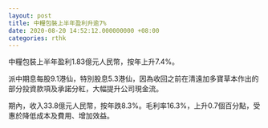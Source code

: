 ```yaml
---
layout: post
title: 中糧包裝上半年盈利升逾7%
date: 2020-08-20 14:52:12.000000000 +08:00
categories: rthk
---
```


中糧包裝上半年盈利1.83億元人民幣，按年上升7.4%。

派中期息每股9.1港仙，特別股息5.3港仙，因為收回之前在清遠加多寶草本作出的部分投資款項及承諾分紅，大幅提升公司現金流。

期內，收入33.8億元人民幣，按年跌8.3%。毛利率16.3%，上升0.7個百分點，受惠於降低成本及費用、增加效益。
